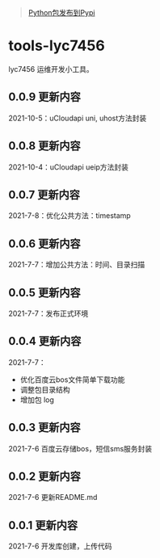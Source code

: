 > [Python包发布到Pypi](https://www.lyc7456.com/python/20210706145324.html)  

# tools-lyc7456

lyc7456 运维开发小工具。

## 0.0.9 更新内容

2021-10-5：uCloudapi uni, uhost方法封装

## 0.0.8 更新内容

2021-10-4：uCloudapi ueip方法封装

## 0.0.7 更新内容

2021-7-8：优化公共方法：timestamp

## 0.0.6 更新内容

2021-7-7：增加公共方法：时间、目录扫描

## 0.0.5 更新内容

2021-7-7：发布正式环境

## 0.0.4 更新内容

2021-7-7：
* 优化百度云bos文件简单下载功能
* 调整包目录结构
* 增加包 log

## 0.0.3 更新内容

2021-7-6 百度云存储bos，短信sms服务封装

## 0.0.2 更新内容

2021-7-6 更新README.md

## 0.0.1 更新内容

2021-7-6 开发库创建，上传代码
